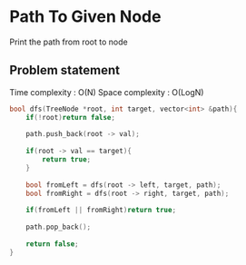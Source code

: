 # Path To Given Node

Print the path from root to node

## Problem statement

Time complexity : O(N)
Space complexity : O(LogN)

```cpp
bool dfs(TreeNode *root, int target, vector<int> &path){
    if(!root)return false;
    
    path.push_back(root -> val);
    
    if(root -> val == target){
        return true;
    }
    
    bool fromLeft = dfs(root -> left, target, path);
    bool fromRight = dfs(root -> right, target, path);
    
    if(fromLeft || fromRight)return true;
    
    path.pop_back();
    
    return false;
}
```